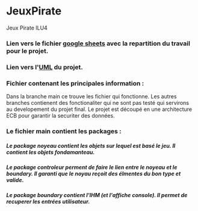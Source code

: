 # JeuxPirate
Jeux Pirate ILU4


### Lien vers le fichier [google sheets](https://docs.google.com/spreadsheets/d/1pEVe0BCmCFwTrj3oVM-OLpM3KjLV1VXAa6MbzpMAnc4/edit?gid=0#gid=0) avec la repartition du travail pour le projet.

### Lien vers l'[UML](https://lucid.app/lucidchart/2e8563b0-2497-4d1a-8210-dc52462ad762/edit?viewport_loc=-660%2C290%2C3778%2C1852%2C0_0&invitationId=inv_8b7d8a13-1c0c-465e-966b-c41893010b6c) du projet.


### Fichier contenant les principales information : 

Dans la branche main ce trouve les fichier qui fonctionne. Les autres branches contienent  des fonctionaliter qui ne sont pas testé qui servirons au developement du projet final. Le projet est découpé en une architecture ECB pour garantir la securiter des données. 

### Le fichier main contient les packages :  
##### Le package noyeau contient les objets sur lequel est basé le jeu. Il contient les objets fondamanteau.
##### Le package controleur perment de faire le lien entre le noyeau et le boundary. Il garanti que le noyau reçoit des élmentes du bon type et valide.
##### Le package boundary contient l'IHM (et l'affiche console). Il permet de recuperer les entrées utilisateur. 

###